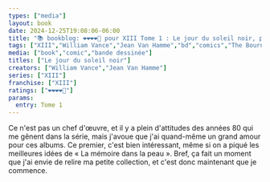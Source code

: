 ```yaml
---
types: ["media"]
layout: book
date: 2024-12-25T19:08:06-06:00
title: "📚 bookblog: ❤️❤️❤️❤️🖤 pour XIII Tome 1 : Le jour du soleil noir, par Vance et Van Hamme"
tags: ["XIII","William Vance","Jean Van Hamme","bd","comics","The Bourne Identity"]
media: ["book","comic","bande dessinée"]
titles: ["Le jour du soleil noir"]
creators: ["William Vance","Jean Van Hamme"]
series: ["XIII"]
franchise: ["XIII"]
ratings: ["❤️❤️❤️❤️🖤"]
params:
  entry: Tome 1
---
```


Ce n'est pas un chef d'œuvre, et il y a plein d'attitudes des années 80 qui me gênent dans la série, mais j'avoue que j'ai quand-même un grand amour pour ces albums. Ce premier, c'est bien intéressant, même si on a piqué les meilleures idées de « La mémoire dans la peau ». Bref, ça fait un moment que j'ai envie de relire ma petite collection, et c'est donc maintenant que je commence.
